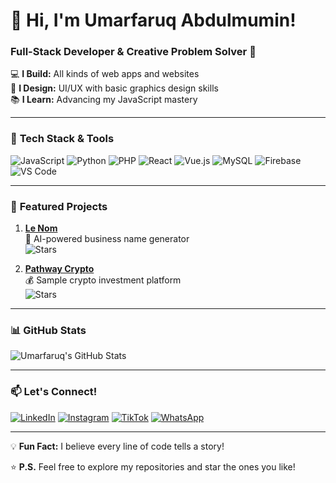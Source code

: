 # 👋 Hi, I'm Umarfaruq Abdulmumin! 

### **Full-Stack Developer & Creative Problem Solver** 🚀

💻 **I Build:** All kinds of web apps and websites  
🎨 **I Design:** UI/UX with basic graphics design skills  
📚 **I Learn:** Advancing my JavaScript mastery  

---

### 🔧 **Tech Stack & Tools**
![JavaScript](https://img.shields.io/badge/-JavaScript-F7DF1E?logo=javascript&logoColor=black)
![Python](https://img.shields.io/badge/-Python-3776AB?logo=python&logoColor=white)
![PHP](https://img.shields.io/badge/-PHP-777BB4?logo=php&logoColor=white)
![React](https://img.shields.io/badge/-React-61DAFB?logo=react&logoColor=black)
![Vue.js](https://img.shields.io/badge/-Vue.js-4FC08D?logo=vue.js&logoColor=white)
![MySQL](https://img.shields.io/badge/-MySQL-4479A1?logo=mysql&logoColor=white)
![Firebase](https://img.shields.io/badge/-Firebase-FFCA28?logo=firebase&logoColor=black)
![VS Code](https://img.shields.io/badge/-VS%20Code-007ACC?logo=visual-studio-code&logoColor=white)

---

### 🌟 **Featured Projects**
1. **[Le Nom](https://github.com/omarX60065/le-nom)**  
   🧠 AI-powered business name generator  
   ![Stars](https://img.shields.io/github/stars/omarX60065/le-nom?style=flat)

2. **[Pathway Crypto](https://github.com/omarX60065/pathwaycrypto)**  
   💰 Sample crypto investment platform  
   ![Stars](https://img.shields.io/github/stars/omarX60065/pathwaycrypto?style=flat)

---

### 📊 **GitHub Stats**
![Umarfaruq's GitHub Stats](https://github-readme-stats.vercel.app/api?username=omarX60065&show_icons=true&theme=radical)

---

### 📫 **Let's Connect!**
[![LinkedIn](https://img.shields.io/badge/-LinkedIn-0A66C2?logo=linkedin&logoColor=white)](https://www.linkedin.com/in/umar-faruq-abdulmumin-2237b92a0)
[![Instagram](https://img.shields.io/badge/-Instagram-E4405F?logo=instagram&logoColor=white)](https://www.instagram.com/faruq.developer)
[![TikTok](https://img.shields.io/badge/-TikTok-000000?logo=tiktok&logoColor=white)](https://www.tiktok.com/@faruq.dev)
[![WhatsApp](https://img.shields.io/badge/-WhatsApp-25D366?logo=whatsapp&logoColor=white)](https://wa.me/qr/F2HRYQQJDQPXH1)

---

💡 **Fun Fact:** I believe every line of code tells a story!  

⭐ **P.S.** Feel free to explore my repositories and star the ones you like!


